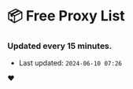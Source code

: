 # :package: Free Proxy List
### Updated every 15 minutes.

- Last updated: `2024-06-10 07:26`

:heart:
